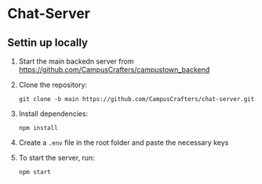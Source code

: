 # Chat-Server

## Settin up locally

1. Start the main backedn server from https://github.com/CampusCrafters/campustown_backend
   
2. Clone the repository:

   ```
   git clone -b main https://github.com/CampusCrafters/chat-server.git
   ```

3. Install dependencies:

   ```
   npm install
   ```

4. Create a `.env` file in the root folder and paste the necessary keys 

5. To start the server, run:

   ```
   npm start
   ```
